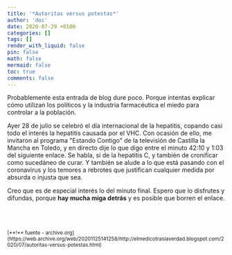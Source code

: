 ```yaml
---
title: '*Autoritas versus potestas*'
author: 'doc'
date: 2020-07-29 +0100
categories: []
tags: []
render_with_liquid: false
pin: false
math: false
mermaid: false
toc: true
comments: false
---
```

Probablemente esta entrada de blog dure poco. Porque intentas explicar cómo utilizan los políticos y la industria farmacéutica el miedo para controlar a la población.  

Ayer 28 de julio se celebró el día internacional de la hepatitis, copando casi todo el interés la hepatitis causada por el VHC. Con ocasión de ello, me invitaron al programa "Estando Contigo" de la televisión de Castilla la Mancha en Toledo, y en directo dije lo que digo entre el minuto 42:10 y 1:03 del siguiente enlace. Se habla, sí de la hepatitis C, y también de cronificar como sucedáneo de curar. Y también se alude a lo que está pasando con el coronavirus y los temores a rebrotes que justifican cualquier medida por absurda o injusta que sea.  

 Creo que es de especial interés lo del minuto final. Espero que lo disfrutes y difundas, porque **hay mucha miga detrás** y es posible que borren el enlace.  

<br>
<br>
<br>
<small>[**!** fuente - archive.org](https://web.archive.org/web/20201125141258/http://elmedicotraslaverdad.blogspot.com/2020/07/autoritas-versus-potestas.html)</small>  
